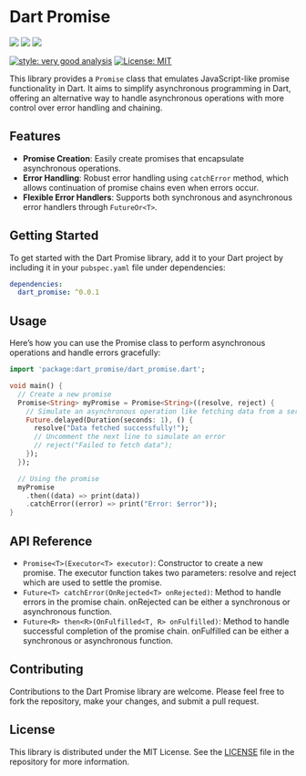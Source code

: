# Dart Promise

<img src="https://img.shields.io/pub/v/dart_promise?style=for-the-badge">
<img src="https://img.shields.io/github/last-commit/iamngoni/dart_promise">
<img src="https://img.shields.io/twitter/url?label=iamngoni_&style=social&url=https%3A%2F%2Ftwitter.com%2Fiamngoni_">

[![style: very good analysis][very_good_analysis_badge]][very_good_analysis_link]
[![License: MIT][license_badge]][license_link]

[license_badge]: https://img.shields.io/badge/license-MIT-blue.svg
[license_link]: https://opensource.org/licenses/MIT
[very_good_analysis_badge]: https://img.shields.io/badge/style-very_good_analysis-B22C89.svg
[very_good_analysis_link]: https://pub.dev/packages/very_good_analysis


This library provides a `Promise` class that emulates JavaScript-like promise functionality in Dart. It aims to simplify asynchronous programming in Dart, offering an alternative way to handle asynchronous operations with more control over error handling and chaining.

## Features

- **Promise Creation**: Easily create promises that encapsulate asynchronous operations.
- **Error Handling**: Robust error handling using `catchError` method, which allows continuation of promise chains even when errors occur.
- **Flexible Error Handlers**: Supports both synchronous and asynchronous error handlers through `FutureOr<T>`.

## Getting Started

To get started with the Dart Promise library, add it to your Dart project by including it in your `pubspec.yaml` file under dependencies:

```yaml
dependencies:
  dart_promise: ^0.0.1
```

## Usage

Here’s how you can use the Promise class to perform asynchronous operations and handle errors gracefully:

```dart
import 'package:dart_promise/dart_promise.dart';

void main() {
  // Create a new promise
  Promise<String> myPromise = Promise<String>((resolve, reject) {
    // Simulate an asynchronous operation like fetching data from a server
    Future.delayed(Duration(seconds: 1), () {
      resolve("Data fetched successfully!");
      // Uncomment the next line to simulate an error
      // reject("Failed to fetch data");
    });
  });

  // Using the promise
  myPromise
    .then((data) => print(data))
    .catchError((error) => print("Error: $error"));
}
```

## API Reference

- `Promise<T>(Executor<T> executor)`: Constructor to create a new promise. The executor function takes two parameters: resolve and reject which are used to settle the promise.
- `Future<T> catchError(OnRejected<T> onRejected)`: Method to handle errors in the promise chain. onRejected can be either a synchronous or asynchronous function.
- `Future<R> then<R>(OnFulfilled<T, R> onFulfilled)`: Method to handle successful completion of the promise chain. onFulfilled can be either a synchronous or asynchronous function.

## Contributing

Contributions to the Dart Promise library are welcome. Please feel free to fork the repository, make your changes, and submit a pull request.

## License

This library is distributed under the MIT License. See the [LICENSE](LICENSE) file in the repository for more information.